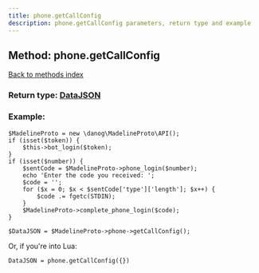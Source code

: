 ```yaml
---
title: phone.getCallConfig
description: phone.getCallConfig parameters, return type and example
---
```

## Method: phone.getCallConfig  
[Back to methods index](index.md)




### Return type: [DataJSON](../types/DataJSON.md)

### Example:


```
$MadelineProto = new \danog\MadelineProto\API();
if (isset($token)) {
    $this->bot_login($token);
}
if (isset($number)) {
    $sentCode = $MadelineProto->phone_login($number);
    echo 'Enter the code you received: ';
    $code = '';
    for ($x = 0; $x < $sentCode['type']['length']; $x++) {
        $code .= fgetc(STDIN);
    }
    $MadelineProto->complete_phone_login($code);
}

$DataJSON = $MadelineProto->phone->getCallConfig();
```

Or, if you're into Lua:

```
DataJSON = phone.getCallConfig({})
```

